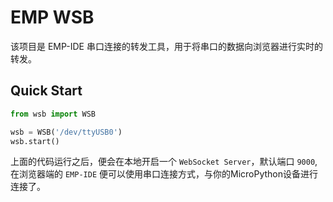 # EMP WSB
该项目是 EMP-IDE 串口连接的转发工具，用于将串口的数据向浏览器进行实时的转发。


## Quick Start
```python
from wsb import WSB

wsb = WSB('/dev/ttyUSB0')
wsb.start()
```

上面的代码运行之后，便会在本地开启一个 `WebSocket Server`，默认端口 `9000`, 在浏览器端的 `EMP-IDE` 便可以使用串口连接方式，与你的MicroPython设备进行连接了。